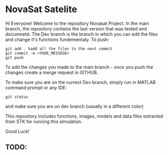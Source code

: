# NovaSat Satelite

Hi Everyone!
Welcome to the repository Novasat Project. In the main branch, the repository contains the last version that was tested and documnetd. 
The Dev branch is the branch in which you can edit the files and change it's functions fundementaly.
To push:

```
git add . %add all the files to the next commit
git commit -m <YOUR_MESSEGE> 
git push
```

To add the changes you made to the main branch - once you push the changes create a merge request in GITHUB.

To make sure you are on the currect Dev branch, simply run in MATLAB command prompt or any IDE:
```
git status
```
and make sure you are on dev branch (usually in a different color)

This repository includes functions, images, models and data files extracted from STK for running this simulation.

Good Luck!

## TODO:
